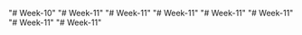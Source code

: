 "# Week-10" 
"# Week-11" 
"# Week-11" 
"# Week-11" 
"# Week-11" 
"# Week-11" 
"# Week-11" 
"# Week-11" 
